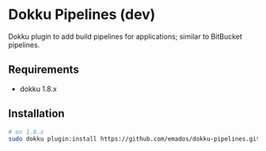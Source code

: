 # Dokku Pipelines (dev)
Dokku plugin to add build pipelines for applications; similar to BitBucket pipelines.

## Requirements
* dokku 1.8.x

## Installation
```bash
# on 1.8.x
sudo dokku plugin:install https://github.com/emados/dokku-pipelines.git pipelines
```

